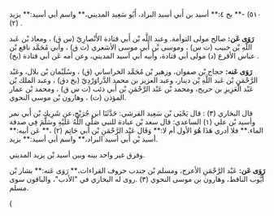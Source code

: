 ٥١٠) -** بخ ٤:** أسيد بن أَبي أسيد البراد، أَبُو سَعِيد المديني،** واسم أبي أسيد:** يزيد (٢) .

**رَوَى عَن:** صالح مولى التوأمة. وعبد اللَّه بْن أَبي قتادة الأَنْصارِيّ (س ق) ، ومعاذ بْن عَبد اللَّهِ بْن خبيب (ت س) ، وموسى بْن أَبي موسى الأشعري (ت ق) ، وأبي مُحَمَّد نافع بْن عباس الأقرع (د) مولى أبي قتادة، وأبيه أبي أسيد المديني، وعن أمه عَن أبي قتادة (بخ) .

**رَوَى عَنه:** حجاج بْن صفوان، وزهير بْن مُحَمَّد الخراساني (ق) ، وسُلَيْمان بْن بلال، وعَبْد الرَّحْمَنِ بْن عَبد اللَّهِ بْن دينار، وعبد العزيز بن محمد الدَّراوَرْدِيّ (بخ دق) ، وعبد الملك بْن عَبْد الْعَزِيزِ بن حريج، ومحمد بْن عَبْد الرَّحْمَنِ بْن أَبي ذئب (ت س ق) ، ومحمد بْن عمار المؤذن (ت) ، وهارون بْن موسى النحوي.

قال البخاري (٣) : قال يَحْيَى بْن سَعِيد القرشي: حَدَّثَنَا ابن جُرَيْج،عن شَرِيك بْن أَبي نمر وأسيد بْن علي (١) الساعدي: قال سعد بْن عبادة للنبي صَلَّى اللَّهُ عَلَيْهِ وسَلَّمَ فِي صدقة الماء.** فلا أدري هَذَا هُوَ الأول أم لا:** وَقَال عَبْد الرَّحْمَنِ بْن أَبي حَاتِم (٢) ،** عَن أبيه:** أسيد بْن أَبي أسيد البراد،** واسم أبي أسيد:** يزيد.

وفرق غير واحد بينه وبين أسيد بْن يزيد المديني.

**رَوَى عَن:** عَبْد الرَّحْمَنِ الأعرج، ومسلم بْن جندب حروف القراءات،** رَوَى عَنه:** بشار بْن أَيُّوب الناقط، وهارون بن موسى النحوي (٣) .روى له البخاري في "الأدب"، والباقون سوى مسلم.

(
